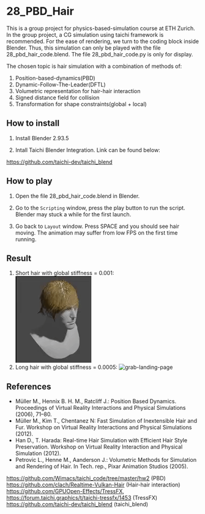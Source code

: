 # 28_PBD_Hair

This is a group project for physics-based-simulation course at ETH Zurich. In the group project, a CG simulation using taichi framework is recommended. For the ease of rendering, we turn to the coding block inside Blender. Thus, this simulation can only be played with the file 28_pbd_hair_code.blend. The file 28_pbd_hair_code.py is only for display. 

The chosen topic is hair simulation with a combination of methods of:
1. Position-based-dynamics(PBD)
2. Dynamic-Follow-The-Leader(DFTL)
3. Volumetric representation for hair-hair interaction
4. Signed distance field for collision
5. Transformation for shape constraints(global + local)


## How to install

1. Install Blender 2.93.5

2. Intall Taichi Blender Integration. Link can be found below:

https://github.com/taichi-dev/taichi_blend


## How to play 

1. Open the file 28_pbd_hair_code.blend in Blender. 

2. Go to the ``Scripting`` window, press the play button to run the script. Blender may stuck a while for the first launch.

3. Go back to ``Layout`` window. Press SPACE and you should see hair moving. The animation may suffer from low FPS on the first time running. 

## Result

1. Short hair with global stiffness = 0.001:  
![grab-landing-page](https://github.com/loOong-Cheng/HairSimulation--Physics-based-simulation-of-computer-graphics/blob/main/ezgif-7-182873e7ee3d.gif)
2. Long hair with global stiffness = 0.0005:
![grab-landing-page](https://github.com/loOong-Cheng/HairSimulation--Physics-based-simulation-of-computer-graphics/blob/main/ezgif-2-974bfea1b818.gif)

## References
- Müller M., Hennix B. H. M., Ratcliff J.: Position Based Dynamics. Proceedings of Virtual Reality Interactions and Physical Simulations (2006), 71–80.
- Müller M., Kim T., Chentanez N: Fast Simulation of Inextensible Hair and Fur. Workshop on Virtual Reality Interactions and Physical Simulations (2012).
- Han D., T. Harada: Real-time Hair Simulation with Efficient Hair Style Preservation. Workshop on Virtual Reality Interaction and Physical Simulation (2012).
- Petrovic L., Henne M., Aanderson J.: Volumetric Methods for Simulation and Rendering of Hair. In Tech. rep., Pixar Animation Studios (2005).

https://github.com/Wimacs/taichi_code/tree/master/hw2 (PBD)
https://github.com/clach/Realtime-Vulkan-Hair (Hair-hair interaction)
https://github.com/GPUOpen-Effects/TressFX, https://forum.taichi.graphics/t/taichi-tressfx/1453 (TressFX)
https://github.com/taichi-dev/taichi_blend (taichi_blend)

